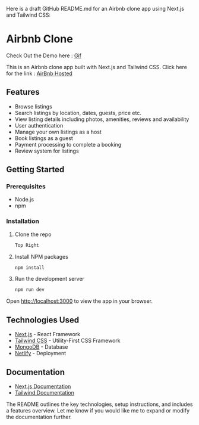 Here is a draft GitHub README.md for an Airbnb clone app using Next.js and Tailwind CSS:

# Airbnb Clone

Check Out the Demo here : [Gif](https://github.com/divitcr7/AirBnb-Clone/assets/67183559/472fac18-8bd5-4a4d-85d1-80dbba4c396f)




This is an Airbnb clone app built with Next.js and Tailwind CSS.
Click here for the link : [AirBnb Hosted](https://airbnb-1.netlify.app/)

## Features

- Browse listings 
- Search listings by location, dates, guests, price etc.
- View listing details including photos, amenities, reviews and availability
- User authentication 
- Manage your own listings as a host
- Book listings as a guest
- Payment processing to complete a booking
- Review system for listings

## Getting Started

### Prerequisites

- Node.js
- npm

### Installation

1. Clone the repo
   ```sh
   Top Right
   ```
2. Install NPM packages
   ```sh
   npm install
   ```
3. Run the development server
   ```sh
   npm run dev
   ```

Open [http://localhost:3000](http://localhost:3000) to view the app in your browser.

## Technologies Used

- [Next.js](https://nextjs.org/) - React Framework
- [Tailwind CSS](https://tailwindcss.com/) - Utility-First CSS Framework  
- [MongoDB](https://www.mongodb.com/) - Database
- [Netlify](https://www.netlify.com/?qgad=669861900644&qgterm=netlify&utm_source=google&utm_term=netlify&utm_campaign=GS_Connect:+Netlify+Brand&utm_medium=paid_search&hsa_acc=3888979506&hsa_cam=20355763121&hsa_grp=154990107550&hsa_ad=669861900644&hsa_src=g&hsa_tgt=kwd-309804753741&hsa_kw=netlify&hsa_mt=b&hsa_net=adwords&hsa_ver=3&gad_source=1&gclid=Cj0KCQiAjMKqBhCgARIsAPDgWlxnayQaTWz3Q1CLhrFByFj_G2mIpFn9DspkTDM9ERCSO8f6daMMDhoaAjZkEALw_wcB) - Deployment

## Documentation

- [Next.js Documentation](https://nextjs.org/docs) 
- [Tailwind Documentation](https://tailwindcss.com/docs)

The README outlines the key technologies, setup instructions, and includes a features overview. Let me know if you would like me to expand or modify the documentation further.
